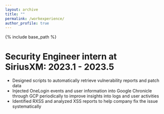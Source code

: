 ```yaml
---
layout: archive
title: ""
permalink: /workexperience/
author_profile: true
---
```


{% include base_path %}

Security Engineer intern at SiriusXM: 2023.1 - 2023.5
======
* Designed scripts to automatically retrieve vulnerability reports and patch data
* Injected OneLogin events and user information into Google Chronicle through GCP periodically to
improve insights into logs and user activities
* Identified RXSS and analyzed XSS reports to help company fix the issue systematically